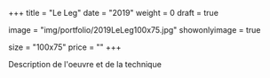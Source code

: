 +++
title = "Le Leg"
date = "2019"
weight = 0 
draft = true

image = "img/portfolio/2019LeLeg100x75.jpg"
showonlyimage = true

size = "100x75"
price = ""
+++

<!--more-->

Description de l'oeuvre et de la technique


